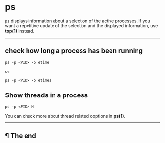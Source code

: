 # ps

`ps` displays information about a selection of the active processes. If you want a repetitive update of the selection and the displayed information, use **top(1)** instead.

---

## check how long a process has been running

```
ps -p <PID> -o etime
```

or

```
ps -p <PID> -o etimes
```

## Show threads in a process

```
ps -p <PID> H
```

You can check more about thread related ooptions in **ps(1)**.

---

## ¶ The end

